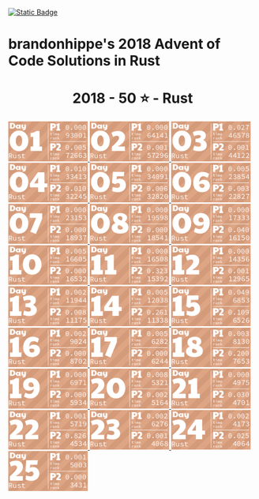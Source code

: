 <p><a href = "https://adventofcode.com/2018"> <img alt="Static Badge" src="https://img.shields.io/badge/Rust-50*-118a03?style=flat-square&logo=data%3Aimage%2Fjpg%3Bbase64%2C%2F9j%2F4AAQSkZJRgABAQAAAQABAAD%2F%2FgAfQ29tcHJlc3NlZCBieSBqcGVnLXJlY29tcHJlc3P%2F2wCEAAQEBAQEBAQEBAQGBgUGBggHBwcHCAwJCQkJCQwTDA4MDA4MExEUEA8QFBEeFxUVFx4iHRsdIiolJSo0MjRERFwBBAQEBAQEBAQEBAYGBQYGCAcHBwcIDAkJCQkJDBMMDgwMDgwTERQQDxAUER4XFRUXHiIdGx0iKiUlKjQyNEREXP%2FCABEIAEAAQAMBIgACEQEDEQH%2FxAAcAAEAAgIDAQAAAAAAAAAAAAAABggFBwMECQH%2F2gAIAQEAAAAAo%2BZXkwwNz5LQwnkD3pk68TyBrFb2kfbiejq3H30t5vM%2FjFs4d0tlVAMhcWlS5tScQAf%2FxAAYAQADAQEAAAAAAAAAAAAAAAABBQYCBP%2FaAAgBAhAAAABtxDuVyOa9rAi%2FysLH%2F8QAGAEAAwEBAAAAAAAAAAAAAAAAAQIEAAP%2F2gAIAQMQAAAAnbL0oM3Osxl8n%2F%2FEADYQAAEEAQEEBwYEBwAAAAAAAAIBAwQFBgcACBEhEBITIDEyQRQVIlNhchYXMFJic4KRkqPB%2F9oACAEBAAE%2FAOmkpLTI7SJS0sQpM%2BUSgyyKoimqJx9dsgx%2B4xa2k0d9CKJYx0BXWTVFUe0BDHmPFOaL393xvtNXcR%2Bjr5f4sntvLN9TWDIS%2FfGgH%2FoEe7K0xz6JQV2UHi85ynmxhlNSWG%2B2RGj5oTiBxIEVPUujduDr6wYx9AnF%2FaKe29E31NWZxfMrIRdFdpjntpSzsji4xNSpiRjkuSng7ECaBOKq31%2BCuf09OCbyuc4gzDrbEGLqqjgDQMv8GXgaDkgtuhtHyXd11l5XdfHqbt7z%2B0okKQp%2FR9v4HNsH3d4GB59VZjQ5G5JrWWpKLElNorqdu0oIoOhyLbUTd%2Fhaj51%2BKrjIHYlcMCPGWNGaTtjJpSVVVw%2BQptIud3LRnlXQo9tdM%2BVGESfJQ%2F5pr1G9s63m82ypmZXU7DFJWPgbRA3wffNs%2BSobh9wRIiEQFVJVREROaqq7acwPyR0kfu81sZSvK37Y7EeeJRYI%2BTcVkC5Ca%2Bu2ZsNa8aRpZ4XayWJRAr7cUHyBDeb88OSI7OtOsOuMvtk262SgYGnAhIV4Kiovqnd3ZdLEvLNdQb6OiVNW6qQEd8r8oPFz7GdtftWS1CyH3VUSVXGqpwhjdXyyXvApH%2FA20J1Yd03yT2axdIscsyBuaHyD8BkD9vgW281pczBkhqXjjYlW2Kh7yBrmAPn5JA%2FwO9yqZgSbSuj2sxYkByS0EmQIK4rTKkiGaCPMlFPTbWzVXHKHDKjTPTOcycN%2BA2MmRFPiLcMk5Ndb5jvifToRqtSWONWemOpEuP7rCE6kR%2BYfAFionxxzJfUPFva%2Fj1MS7tY1DPObVNyXBiSTBQJxlF%2BFVRfX9L%2F%2FxAAlEQACAwABAwMFAQAAAAAAAAABAgMEBQARQVEGEDESFDI0YpH%2F2gAIAQIBAT8A5o2Wp0LlpAC0MLuAfjqo68y7T3s6lccAPNCjkD4BI9tSTVhijky68MzBuskcjFSy%2FwAnzzV9V13zNGjoU7FG29eRVSVeqsxHZhzH9VVosrNoUali7bSBFZIkIVWHljzLl1Zo5JNSvDAWYGOONixC%2FwBHz7bfX1JqR4Fb9WuwkuzAf4gPnmMD6Y1nw7H6VpjJTlPnuhPs6l0dQxUkEdR8jmRk18isYISzu7l5JX%2FJ2Pc81sqvr1ft5yVKsHjkX8kYdxyNTHGiFyxVQPqPyenc8%2F%2FEACIRAAICAAUFAQAAAAAAAAAAAAECAAMEEBIhURETIzJBgf%2FaAAgBAwEBPwCIup1Xkx10O68HplWKySLCRwRK8O3cR0cMoYbiWYdjY7uyqpb7LBWCBWxPJOVXgrNzex2QS3z1i0ey7MMhLLDY3U7fAJXYam1D9EO5Jn%2F%2F2Q%3D%3D&labelColor=black" target="_blank"></a></p>

# brandonhippe's 2018 Advent of Code Solutions in Rust
<!-- #{(lang_tiles)} -->
<h1 align="center">
  2018 - 50 ⭐ - Rust
</h1>
<a href="1/src/main.rs">
  <img src=".tiles/rust/images/2018/01.png" width="161px">
</a>
<a href="2/src/main.rs">
  <img src=".tiles/rust/images/2018/02.png" width="161px">
</a>
<a href="3/src/main.rs">
  <img src=".tiles/rust/images/2018/03.png" width="161px">
</a>
<a href="4/src/main.rs">
  <img src=".tiles/rust/images/2018/04.png" width="161px">
</a>
<a href="5/src/main.rs">
  <img src=".tiles/rust/images/2018/05.png" width="161px">
</a>
<a href="6/src/main.rs">
  <img src=".tiles/rust/images/2018/06.png" width="161px">
</a>
<a href="7/src/main.rs">
  <img src=".tiles/rust/images/2018/07.png" width="161px">
</a>
<a href="8/src/main.rs">
  <img src=".tiles/rust/images/2018/08.png" width="161px">
</a>
<a href="9/src/main.rs">
  <img src=".tiles/rust/images/2018/09.png" width="161px">
</a>
<a href="10/src/main.rs">
  <img src=".tiles/rust/images/2018/10.png" width="161px">
</a>
<a href="11/src/main.rs">
  <img src=".tiles/rust/images/2018/11.png" width="161px">
</a>
<a href="12/src/main.rs">
  <img src=".tiles/rust/images/2018/12.png" width="161px">
</a>
<a href="13/src/main.rs">
  <img src=".tiles/rust/images/2018/13.png" width="161px">
</a>
<a href="14/src/main.rs">
  <img src=".tiles/rust/images/2018/14.png" width="161px">
</a>
<a href="15/src/main.rs">
  <img src=".tiles/rust/images/2018/15.png" width="161px">
</a>
<a href="16/src/main.rs">
  <img src=".tiles/rust/images/2018/16.png" width="161px">
</a>
<a href="17/src/main.rs">
  <img src=".tiles/rust/images/2018/17.png" width="161px">
</a>
<a href="18/src/main.rs">
  <img src=".tiles/rust/images/2018/18.png" width="161px">
</a>
<a href="19/src/main.rs">
  <img src=".tiles/rust/images/2018/19.png" width="161px">
</a>
<a href="20/src/main.rs">
  <img src=".tiles/rust/images/2018/20.png" width="161px">
</a>
<a href="21/src/main.rs">
  <img src=".tiles/rust/images/2018/21.png" width="161px">
</a>
<a href="22/src/main.rs">
  <img src=".tiles/rust/images/2018/22.png" width="161px">
</a>
<a href="23/src/main.rs">
  <img src=".tiles/rust/images/2018/23.png" width="161px">
</a>
<a href="24/src/main.rs">
  <img src=".tiles/rust/images/2018/24.png" width="161px">
</a>
<a href="25/src/main.rs">
  <img src=".tiles/rust/images/2018/25.png" width="161px">
</a>
<!-- #{/(lang_tiles)} -->
